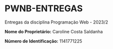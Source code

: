 # PWNB-ENTREGAS
Entregas da disciplina Programação Web - 2023/2


**Nome do Proprietário:** Caroline Costa Saldanha


**Número de Identificação:** 1141771225
